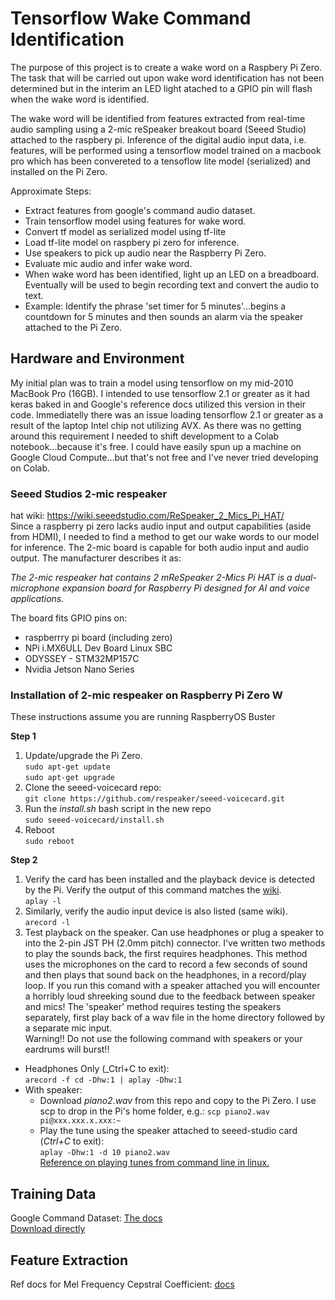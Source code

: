 # Tensorflow Wake Command Identification   

The purpose of this project is to create a wake word on a Raspbery Pi Zero. The task that will be carried out upon wake word identification has not been determined but in the interim an LED light atached to a GPIO pin will flash when the wake word is identified.  

The wake word will be identified from features extracted from real-time audio sampling using a 2-mic reSpeaker breakout board (Seeed Studio) attached to the raspbery pi. Inference of the digital audio input data, i.e. features, will be performed using a tensorflow model trained on a macbook pro which has been convereted to a tensoflow lite model (serialized) and installed on the Pi Zero.    


Approximate Steps:
- Extract features from google's command audio dataset.  
- Train tensorflow model using features for wake word.
- Convert tf model as serialized model using tf-lite
- Load tf-lite model on raspbery pi zero for inference.
- Use speakers to pick up audio near the Raspberry Pi Zero. 
- Evaluate mic audio and infer wake word.
- When wake word has been identified, light up an LED on a breadboard. Eventually will be used to begin recording text and convert the audio to text.
- Example:  Identify the phrase 'set timer for 5 minutes'...begins a countdown for 5 minutes and then sounds an alarm via the speaker attached to the Pi Zero.
  
## Hardware and Environment

My initial plan was to train a model using tensorflow on my mid-2010 MacBook Pro (16GB). I intended to use tensorflow 2.1 or greater as it had keras baked in and Google's reference docs utilized this version in their code. Immediatelly there was an issue loading tensorflow 2.1 or greater as a result of the laptop Intel chip not utilizing AVX. As there was no getting around this requirement I needed to shift development to a Colab notebook...because it's free. I could have easily spun up a machine on Google Cloud Compute...but that's not free and I've never tried developing on Colab.
  

### Seeed Studios 2-mic respeaker
hat wiki:  https://wiki.seeedstudio.com/ReSpeaker_2_Mics_Pi_HAT/   
Since a raspberry pi zero lacks audio input and output capabilities (aside from HDMI), I needed to find a method to get our wake words to our model for inference. The 2-mic board is capable for both audio input and audio output. The manufacturer describes it as:  
 
_The 2-mic respeaker hat contains 2 mReSpeaker 2-Mics Pi HAT is a dual-microphone expansion board for Raspberry Pi designed for AI and voice applications._   

The board fits GPIO pins on:  
- raspberrry pi board (including zero)  
- NPi i.MX6ULL Dev Board Linux SBC  
- ODYSSEY - STM32MP157C
- Nvidia Jetson Nano Series

### Installation of 2-mic respeaker on Raspberry Pi Zero W
These instructions assume you are running RaspberryOS Buster  

__Step 1__  
1. Update/upgrade the Pi Zero.  
`sudo apt-get update`  
`sudo apt-get upgrade`
2. Clone the seeed-voicecard repo:   
`git clone https://github.com/respeaker/seeed-voicecard.git`   
3. Run the _install.sh_ bash script in the new repo  
`sudo seeed-voicecard/install.sh`  
4. Reboot  
`sudo reboot`   

__Step 2__  
1. Verify the card has been installed and the playback device is detected by the Pi. Verify the output of this command matches the [wiki](https://wiki.seeedstudio.com/ReSpeaker_2_Mics_Pi_HAT/).   
`aplay -l`  
2. Similarly, verify the audio input device is also listed (same wiki).   
`arecord -l`  
3. Test playback on the speaker. Can use headphones or plug a speaker to into the 2-pin JST PH (2.0mm pitch) connector.  I've written two methods to play the sounds back, the first requires headphones. This method uses the microphones on the card to record a few seconds of sound and then plays that sound back on the headphones, in a record/play loop. If you run this comand with a speaker attached you will encounter a horribly loud shreeking sound due to the feedback between speaker and mics! The 'speaker' method requires testing the speakers separately, first play back of a wav file in the home directory followed by a separate mic input.   
Warning!! Do not use the following command with speakers or your eardrums will burst!!  
- Headphones Only (_Ctrl+C to exit):  
`arecord -f cd -Dhw:1 | aplay -Dhw:1`   
- With speaker:   
    * Download _piano2.wav_ from this repo and copy to the Pi Zero. I use scp to drop in the Pi's home folder,  e.g.: 
`scp piano2.wav pi@xxx.xxx.x.xxx:~`   
    * Play the tune using the speaker attached to seeed-studio card (_Ctrl+C_ to exit):   
`aplay -Dhw:1 -d 10 piano2.wav`   
[Reference on playing tunes from command line in linux.](https://www.systutorials.com/docs/linux/man/1-speaker-test/)  


## Training Data

Google Command Dataset: [The docs](https://github.com/tensorflow/docs/blob/master/site/en/r1/tutorials/sequences/audio_recognition.md)  
[Download directly](https://storage.cloud.google.com/download.tensorflow.org/data/speech_commands_v0.02.tar.gz)    

## Feature Extraction

Ref docs for Mel Frequency Cepstral Coefficient: [docs](http://practicalcryptography.com/miscellaneous/machine-learning/guide-mel-frequency-cepstral-coefficients-mfccs/)  



 
